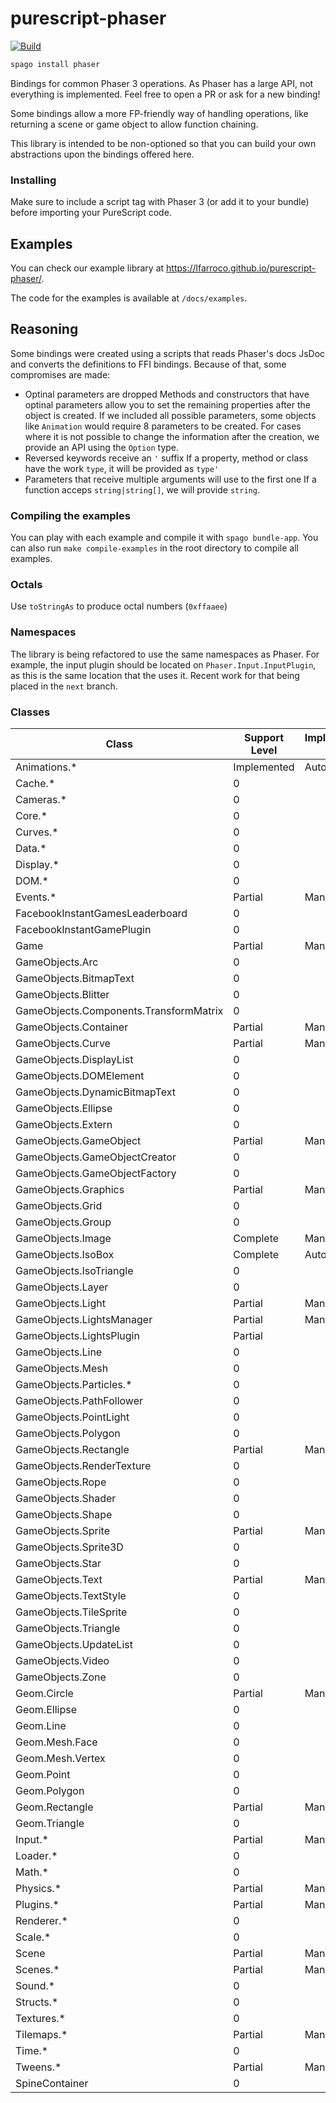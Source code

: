 # purescript-phaser

[![Build](https://github.com/lfarroco/purescript-phaser/actions/workflows/node.js.yml/badge.svg)](https://github.com/lfarroco/purescript-phaser/actions/workflows/node.js.yml)


```sh
spago install phaser
```

Bindings for common Phaser 3 operations. As Phaser has a large API, not everything is implemented.
Feel free to open a PR or ask for a new binding!

Some bindings allow a more FP-friendly way of handling operations,
like returning a scene or game object to allow function chaining.

This library is intended to be non-optioned so that you can build your own abstractions upon
the bindings offered here.

### Installing

Make sure to include a script tag with Phaser 3 (or add it to your bundle)
before importing your PureScript code.

## Examples

You can check our example library at https://lfarroco.github.io/purescript-phaser/.

The code for the examples is available at `/docs/examples`.

## Reasoning

Some bindings were created using a scripts that reads Phaser's docs JsDoc and converts the definitions
to FFI bindings. Because of that, some compromises are made:

- Optinal parameters are dropped
Methods and constructors that have optinal parameters allow you to set the remaining properties after the object is created.
If we included all possible parameters, some objects like `Animation` would require 8 parameters to be created.
For cases where it is not possible to change the information after the creation, we provide an API using the `Option` type.
- Reversed keywords receive an `'` suffix
If a property, method or class have the work `type`, it will be provided as `type'`
- Parameters that receive multiple arguments will use to the first one
If a function acceps `string|string[]`, we will provide `string`.

### Compiling the examples

You can play with each example and compile it with `spago bundle-app`. You can also
run `make compile-examples` in the root directory to compile all examples.

### Octals
Use `toStringAs` to produce octal numbers (`0xffaaee`)

### Namespaces

The library is being refactored to use the same namespaces as Phaser. For example, 
the input plugin should be located on `Phaser.Input.InputPlugin`, as this is the
same location that the uses it. Recent work for that being placed in the 
`next` branch.

### Classes

| Class                                  | Support Level   | Implementation Type |
| ---                                    | ---             | ---                 |
| Animations.*                           | Implemented     | Automated           |
| Cache.*                                | 0               |                     |
| Cameras.*                              | 0               |                     |
| Core.*                                 | 0               |                     |
| Curves.*                               | 0               |                     |
| Data.*                                 | 0               |                     |
| Display.*                              | 0               |                     |
| DOM.*                                  | 0               |                     |
| Events.*                               | Partial         | Manual              |
| FacebookInstantGamesLeaderboard        | 0               |                     |
| FacebookInstantGamePlugin              | 0               |                     |
| Game                                   | Partial         | Manual              |
| GameObjects.Arc                        | 0               |                     |
| GameObjects.BitmapText                 | 0               |                     |
| GameObjects.Blitter                    | 0               |                     |
| GameObjects.Components.TransformMatrix | 0               |                     |
| GameObjects.Container                  | Partial         | Manual              |
| GameObjects.Curve                      | Partial         | Manual              |
| GameObjects.DisplayList                | 0               |                     |
| GameObjects.DOMElement                 | 0               |                     |
| GameObjects.DynamicBitmapText          | 0               |                     |
| GameObjects.Ellipse                    | 0               |                     |
| GameObjects.Extern                     | 0               |                     |
| GameObjects.GameObject                 | Partial         | Manual              |
| GameObjects.GameObjectCreator          | 0               |                     |
| GameObjects.GameObjectFactory          | 0               |                     |
| GameObjects.Graphics                   | Partial         | Manual              |
| GameObjects.Grid                       | 0               |                     |
| GameObjects.Group                      | 0               |                     |
| GameObjects.Image                      | Complete        | Manual              |
| GameObjects.IsoBox                     | Complete        | Automated           |
| GameObjects.IsoTriangle                | 0               |                     |
| GameObjects.Layer                      | 0               |                     |
| GameObjects.Light                      | Partial         | Manual              |
| GameObjects.LightsManager              | Partial         | Manual              |
| GameObjects.LightsPlugin               | Partial         |                     |
| GameObjects.Line                       | 0               |                     |
| GameObjects.Mesh                       | 0               |                     |
| GameObjects.Particles.*                | 0               |                     |
| GameObjects.PathFollower               | 0               |                     |
| GameObjects.PointLight                 | 0               |                     |
| GameObjects.Polygon                    | 0               |                     |
| GameObjects.Rectangle                  | Partial         | Manual              |
| GameObjects.RenderTexture              | 0               |                     |
| GameObjects.Rope                       | 0               |                     |
| GameObjects.Shader                     | 0               |                     |
| GameObjects.Shape                      | 0               |                     |
| GameObjects.Sprite                     | Partial         | Manual              |
| GameObjects.Sprite3D                   | 0               |                     |
| GameObjects.Star                       | 0               |                     |
| GameObjects.Text                       | Partial         | Manual              |
| GameObjects.TextStyle                  | 0               |                     |
| GameObjects.TileSprite                 | 0               |                     |
| GameObjects.Triangle                   | 0               |                     |
| GameObjects.UpdateList                 | 0               |                     |
| GameObjects.Video                      | 0               |                     |
| GameObjects.Zone                       | 0               |                     |
| Geom.Circle                            | Partial         | Manual              |
| Geom.Ellipse                           | 0               |                     |
| Geom.Line                              | 0               |                     |
| Geom.Mesh.Face                         | 0               |                     |
| Geom.Mesh.Vertex                       | 0               |                     |
| Geom.Point                             | 0               |                     |
| Geom.Polygon                           | 0               |                     |
| Geom.Rectangle                         | Partial         | Manual              |
| Geom.Triangle                          | 0               |                     |
| Input.*                                | Partial         | Manual              |
| Loader.*                               | 0               |                     |
| Math.*                                 | 0               |                     |
| Physics.*                              | Partial         | Manual              |
| Plugins.*                              | Partial         | Manual              |
| Renderer.*                             | 0               |                     |
| Scale.*                                | 0               |                     |
| Scene                                  | Partial         | Manual              |
| Scenes.*                               | Partial         | Manual              |
| Sound.*                                | 0               |                     |
| Structs.*                              | 0               |                     |
| Textures.*                             | 0               |                     |
| Tilemaps.*                             | Partial         | Manual              |
| Time.*                                 | 0               |                     |
| Tweens.*                               | Partial         | Manual              |
| SpineContainer                         | 0               |                     |
